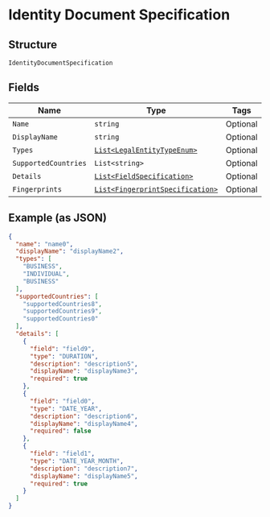 
# Identity Document Specification

## Structure

`IdentityDocumentSpecification`

## Fields

| Name | Type | Tags | Description |
|  --- | --- | --- | --- |
| `Name` | `string` | Optional | - |
| `DisplayName` | `string` | Optional | - |
| `Types` | [`List<LegalEntityTypeEnum>`](../../doc/models/legal-entity-type-enum.md) | Optional | - |
| `SupportedCountries` | `List<string>` | Optional | - |
| `Details` | [`List<FieldSpecification>`](../../doc/models/field-specification.md) | Optional | - |
| `Fingerprints` | [`List<FingerprintSpecification>`](../../doc/models/fingerprint-specification.md) | Optional | - |

## Example (as JSON)

```json
{
  "name": "name0",
  "displayName": "displayName2",
  "types": [
    "BUSINESS",
    "INDIVIDUAL",
    "BUSINESS"
  ],
  "supportedCountries": [
    "supportedCountries8",
    "supportedCountries9",
    "supportedCountries0"
  ],
  "details": [
    {
      "field": "field9",
      "type": "DURATION",
      "description": "description5",
      "displayName": "displayName3",
      "required": true
    },
    {
      "field": "field0",
      "type": "DATE_YEAR",
      "description": "description6",
      "displayName": "displayName4",
      "required": false
    },
    {
      "field": "field1",
      "type": "DATE_YEAR_MONTH",
      "description": "description7",
      "displayName": "displayName5",
      "required": true
    }
  ]
}
```


